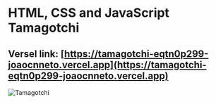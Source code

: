 # HTML, CSS and JavaScript Tamagotchi
##  Versel link: [https://tamagotchi-eqtn0p299-joaocnneto.vercel.app](https://tamagotchi-eqtn0p299-joaocnneto.vercel.app)
![Tamagotchi](https://github.com/JoaoCNNeto/Tamagotchi/assets/133814846/1d962bb9-e64b-42f7-8ec1-fded5cc3d2ce)
